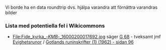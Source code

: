 Vi borde ha en data roundtrip dvs. hjälpa varandra att förnättra varandras bilder

### Lista med potentiella fel i Wikicommons
* [File:Fide_kyrka_-_KMB_-_16000200017692.jpg](https://commons.wikimedia.org/wiki/File:Fide_kyrka_-_KMB_-_16000200017692.jpg) säger [G 68](https://www.wikidata.org/wiki/Q105415699) - tveksamt jmf [Evighetsrunor](https://app.raa.se/open/runor/inscription?id=d916213f-7373-4777-a9b8-fe792e21ab34) / [Gotlands runinskrifter (1) (1962) - sidan 96](https://litteraturbanken.se/f%C3%B6rfattare/JanssonSBF/titlar/GotlandsRuninskrifter1/sida/96/faksimil)
